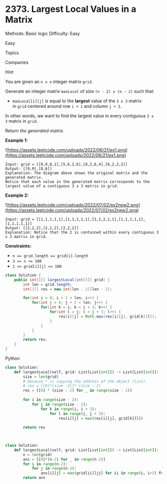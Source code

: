 # 2373. Largest Local Values in a Matrix

Methods: Basic logic
Difficulty: Easy

Easy

Topics

Companies

Hint

You are given an `n x n` integer matrix `grid`.

Generate an integer matrix `maxLocal` of size `(n - 2) x (n - 2)` such that:

- `maxLocal[i][j]` is equal to the **largest** value of the `3 x 3` matrix in `grid` centered around row `i + 1` and column `j + 1`.

In other words, we want to find the largest value in every contiguous `3 x 3` matrix in `grid`.

Return *the generated matrix*.

**Example 1:**

![https://assets.leetcode.com/uploads/2022/06/21/ex1.png](https://assets.leetcode.com/uploads/2022/06/21/ex1.png)

```
Input: grid = [[9,9,8,1],[5,6,2,6],[8,2,6,4],[6,2,2,2]]
Output: [[9,9],[8,6]]
Explanation: The diagram above shows the original matrix and the generated matrix.
Notice that each value in the generated matrix corresponds to the largest value of a contiguous 3 x 3 matrix in grid.
```

**Example 2:**

![https://assets.leetcode.com/uploads/2022/07/02/ex2new2.png](https://assets.leetcode.com/uploads/2022/07/02/ex2new2.png)

```
Input: grid = [[1,1,1,1,1],[1,1,1,1,1],[1,1,2,1,1],[1,1,1,1,1],[1,1,1,1,1]]
Output: [[2,2,2],[2,2,2],[2,2,2]]
Explanation: Notice that the 2 is contained within every contiguous 3 x 3 matrix in grid.

```

**Constraints:**

- `n == grid.length == grid[i].length`
- `3 <= n <= 100`
- `1 <= grid[i][j] <= 100`

```java
class Solution {
    public int[][] largestLocal(int[][] grid) {
        int len = grid.length;
        int[][] res = new int[len - 2][len - 2];

        for(int i = 0; i + 2 < len; i++) {
            for(int j = 0; j + 2 < len; j++) {
                for(int k = i; k < i + 3; k++) {
                    for(int l = j; l < j + 3; l++) {
                        res[i][j] = Math.max(res[i][j], grid[k][l]);
                    }
                }
            }
        }
        return res;
    }
}
```

Python

```python
class Solution:
    def largestLocal(self, grid: List[List[int]]) -> List[List[int]]:
        size = len(grid)
        # because * is copying the address of the object (list).
        # res = [[0]*(size -2)]* (size - 2)
        res = [[0] * (size - 2) for _ in range(size - 2)]
 
        for i in range(size - 2):
            for j in range(size - 2):
                for k in range(i, i + 3):
                    for l in range(j, j + 3):
                        res[i][j] = max(res[i][j], grid[k][l])
        
        return res

        
```

```python
class Solution:
    def largestLocal(self, grid: List[List[int]]) -> List[List[int]]:
        n = len(grid)
        ans = [[0]*(n-2) for _ in range(n-2)]
        for i in range(n-2): 
            for j in range(n-2): 
                ans[i][j] = max(grid[ii][jj] for ii in range(i, i+3) for jj in range(j, j+3))
        return ans 
```